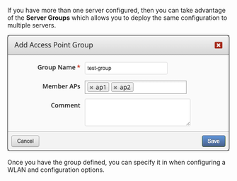 If you have more than one server configured, then you can take advantage of the **Server Groups** which allows you to deploy the same configuration to multiple servers.

![Define Server Group](../../../images/modules/fmWifi/ServerGroup.png)

Once you have the group defined, you can specify it in when configuring a WLAN and configuration options.